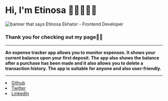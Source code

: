 # Hi, I'm Etinosa 👋🏾👩🏾‍💻

<img src="./img/image.png" alt="banner that says Etinosa Ekhator - Frontend Developer">

### Thank you for checking out my page👋🏾

---

**An expense tracker app allows you to monitor expenses. It shows your current balance upon your first deposit. The app also shows the balance after a purchase has been made and it also allows you to delete a transaction history. The app is suitable for anyone and also user-friendly.**

---

<li><a href="https://github.com/Etinosa22">Github</a></li>
<li><a href="https://twitter.com/i_amnosa">Twitter</a></li>
<li><a href="https://www.linkedin.com/in/etinosaekhator/">LinkedIn</a></li>
